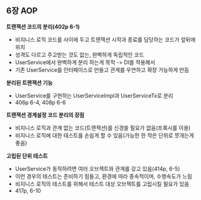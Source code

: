 ## 6장 AOP

 **트랜잭션 코드의 분리(402p 6-1)**

 * 비지니스 로직 코드를 사이에 두고 트랜잭션 시작과 종료를 담당하는 코드가 앞뒤에 위치
 * 성격도 다르고 주고받는 것도 없는, 완벽하게 독립적인 코드
 * UserService에서 완벽하게 분리 하는게 목적 -> DI를 적용해서
 * 기존 UserService를 인터페이스로 만들고 관계를 우연하고 확장 가능하게 만듬
 
**분리된 트랜잭션 기능**
 * UserService를 구현하는 UserServiceImpl과 UserServiceTx로 분리
 * 406p 6-4, 408p 6-6

**트랜잭션 경계설정 코드 분리의 장점**
 * 비지니스 로직과 관계 없는 코드(트랜잭션)를 신경쓸 필요가 없음(프록시를 이용)
 * 비지니스 로직에 대한 테스트를 손쉽게 할 수 있음(가능한 한 작은 단위로 쪼개는게 좋음)

**고립된 단위 테스트**
 * UserService가 동작하려면 여러 오브젝트와 관계를 갖고 있음(414p, 6-5)
 * 이런 경우의 테스트는 준비하기 힘들고, 환경에 따라 종속적이며, 수행속도가 느림
 * 비지니스 로직의 테스트를 위해서 테스트 대상 오브젝트를 고립시킬 필요가 있음
 * 417p, 6-10
